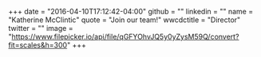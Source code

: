 +++
date = "2016-04-10T17:12:42-04:00"
github = ""
linkedin = ""
name = "Katherine McClintic"
quote = "Join our team!"
wwcdctitle = "Director"
twitter = ""
image = "https://www.filepicker.io/api/file/qGFYOhvJQ5y0yZysM59Q/convert?fit=scales&h=300"
+++

